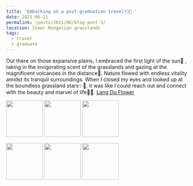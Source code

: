 ```yaml
---
title: 'Embarking on a post-graduation travel!🌾🐎 '
date: 2021-06-21
permalink: /posts/2021/06/blog-post-3/
location: Inner Mongolian grasslands
tags:
  - travel
  - graduate
---
```


Out there on those expansive plains, I embraced the first light of the sun🌅 , taking in the invigorating scent of the grasslands and gazing at the magnificent volcanoes in the distance🌋. Nature flowed with endless vitality amidst its tranquil surroundings. When I closed my eyes and looked up at the boundless grassland stars✨🌠, it was like I could reach out and connect with the beauty and marvel of life🌟💫. 
[Lang Du Flower](https://ziweiwuzw.github.io/Personal-Homepage/images/Moment/IMG4-1.png)

<p float="left">
  <img src="https://ziweiwuzw.github.io/Personal-Homepage/images/Moment/IMG4.png" width="100" />
  <img src="https://ziweiwuzw.github.io/Personal-Homepage/images/Moment/IMG4-2.png" width="100" /> 
  <img src="https://ziweiwuzw.github.io/Personal-Homepage/images/Moment/IMG4-3.png" width="100" />
</p>
<p float="left">
  <img src="https://ziweiwuzw.github.io/Personal-Homepage/images/Moment/IMG5.png" width="100" /> 
  <img src="https://ziweiwuzw.github.io/Personal-Homepage/images/Moment/IMG7.png" width="100" />
  <img src="https://ziweiwuzw.github.io/Personal-Homepage/images/Moment/IMG8.png" width="100" />
</p>
